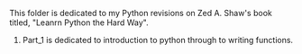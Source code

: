 This folder is dedicated to my Python revisions on Zed A. Shaw's book titled,
"Leanrn Python the Hard Way".

1. Part_1 is dedicated to introduction to python through to writing functions.
